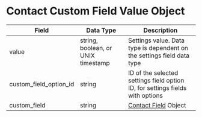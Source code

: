 # Contact Custom Field Value Object

Field | Data Type | Description
--- | --- | ---
value | string, boolean, or UNIX timestamp | Settings value. Data type is dependent on the settings field data type
custom_field_option_id | string | ID of the selected settings field option ID, for settings fields with options
custom_field | string | [Contact Field] Object

[Contact Field]: /contact_custom_fields/README.md
